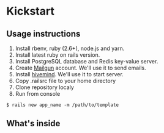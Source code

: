 # Kickstart

## Usage instructions

1. Install rbenv, ruby (2.6+), node.js and yarn.
2. Install latest ruby on rails version.
3. Install PostgreSQL database and Redis key-value server.
4. Create [Mailgun](https://mailgun.com) account. We'll use it to send emails.
5. Install [hivemind](https://github.com/DarthSim/hivemind). We'll use it to start server.
6. Copy .railsrc file to your home directory
7. Clone repository localy
8. Run from console 

```
$ rails new app_name -m /path/to/template
```


## What's inside
